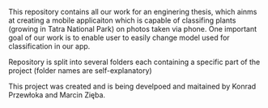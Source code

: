 This repository contains all our work for an enginering thesis, which ainms at creating a mobile applicaiton which is capable of classifing plants (growing in Tatra National Park) on photos taken via phone. One important goal of our work is to enable user to easily change model used for classification in our app.

Repository is split into several folders each containing a specific part of the project (folder names are self-explanatory)

This project was created and is being develpoed and maitained by  Konrad Przewłoka and Marcin Zięba.